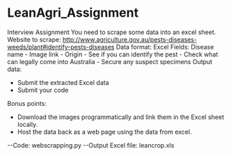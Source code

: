 # LeanAgri_Assignment
Interview Assignment
You need to scrape some data into an excel sheet.
Website to scrape: http://www.agriculture.gov.au/pests-diseases-weeds/plant#identify-pests-diseases
Data format: Excel
Fields: Disease name - Image link - Origin - See if you can identify the pest - Check what can legally come into Australia - Secure any suspect specimens
Output data:
- Submit the extracted Excel data
- Submit your code

Bonus points:
- Download the images programmatically and link them in the Excel sheet locally.
- Host the data back as a web page using the data from excel.

--Code: webscrapping.py
--Output Excel file: leancrop.xls
